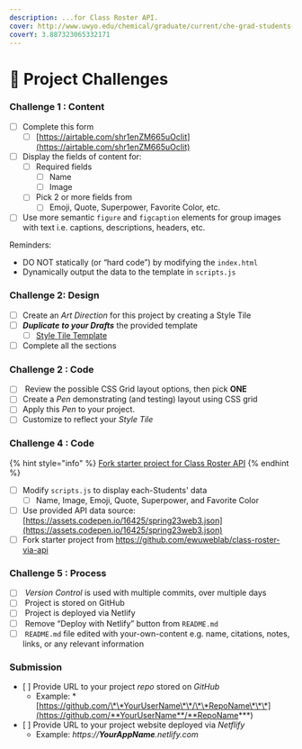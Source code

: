 ```yaml
---
description: ...for Class Roster API.
cover: http://www.uwyo.edu/chemical/graduate/current/che-grad-students-2017.jpg
coverY: 3.887323065332171
---
```


# 💯 Project Challenges

### Challenge 1 : Content

* [ ] Complete this form
  * [ ] [https://airtable.com/shr1enZM665uOcIit](https://airtable.com/shr1enZM665uOcIit)
* [ ] Display the fields of content for:&#x20;
  * [ ] Required fields
    * [ ] Name
    * [ ] Image
  * [ ] Pick 2 or more fields from
    * [ ] Emoji, Quote, Superpower, Favorite Color, etc.&#x20;
* [ ] Use more semantic `figure` and `figcaption` elements for group images with text i.e. captions, descriptions, headers, etc.&#x20;

Reminders:

* DO NOT statically (or “hard code”) by modifying the `index.html`
* Dynamically output the data to the template in `scripts.js`

### Challenge 2: Design

* [ ] Create an _Art Direction_ for this project by creating a Style Tile
* [ ] _**Duplicate to your Drafts**_ the provided template
  * [ ] [Style Tile Template](https://www.figma.com/file/HTQXrZJ0sPu7af8wT4YSWw/Style-Tile-Template?node-id=0%3A1\&t=NJEi1nKexF7VPhrY-1)
* [ ] Complete all the sections

### Challenge 2 : Code

* [ ] &#x20;Review the possible CSS Grid layout options, then pick **ONE**
* [ ] Create a _Pen_ demonstrating (and testing) layout using CSS grid
* [ ] Apply this _Pen_ to your project.&#x20;
* [ ] Customize to reflect your _Style Tile_

### Challenge 4 : Code

{% hint style="info" %}
[Fork starter project for Class Roster API](https://github.com/ewuweblab/class-roster-via-api)
{% endhint %}

* [ ] Modify `scripts.js` to display each-Students' data
  * [ ] Name, Image, Emoji, Quote, Superpower, and Favorite Color
* [ ] Use provided API data source: [https://assets.codepen.io/16425/spring23web3.json](https://assets.codepen.io/16425/spring23web3.json)
* [ ] Fork starter project from [https://github.com/ewuweblab/class-roster-via-api ](https://github.com/ewuweblab/class-roster-via-api)

### Challenge 5 : Process

* [ ] &#x20; _Version Control_ is used with multiple commits, over multiple days
* [ ] &#x20; Project is stored on GitHub
* [ ] &#x20; Project is deployed via Netlify
* [ ] &#x20; Remove “Deploy with Netlify” button from `README.md`
* [ ] &#x20; `README.md` file edited with your-own-content e.g. name, citations, notes, links, or any relevant information

### **Submission**

* \[ ] Provide URL to your project _repo_ stored on _GitHub_
  * Example: \*[https://github.com/\*\*YourUserName\*\*/\*\*RepoName\*\*\*](https://github.com/**YourUserName**/**RepoName***)
* \[ ] Provide URL to your project website deployed via _Netflify_
  * Example: _https://**YourAppName**.netlify.com_
